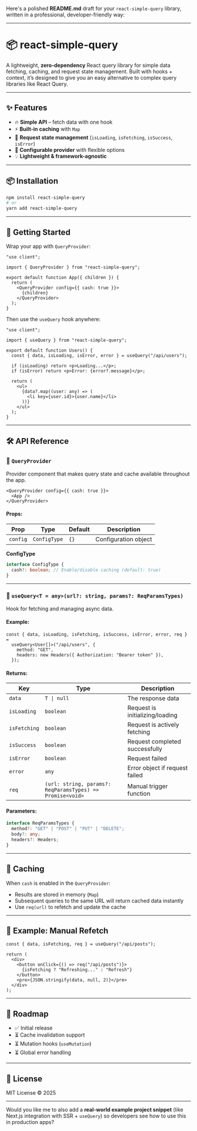 Here's a polished **README.md** draft for your `react-simple-query` library, written in a professional, developer-friendly way:

---

# 📦 react-simple-query

A lightweight, **zero-dependency** React query library for simple data fetching, caching, and request state management.
Built with hooks + context, it’s designed to give you an easy alternative to complex query libraries like React Query.

---

## ✨ Features

* 🔥 **Simple API** – fetch data with one hook
* ⚡ **Built-in caching** with `Map`
* 🎯 **Request state management** (`isLoading`, `isFetching`, `isSuccess`, `isError`)
* 🧩 **Configurable provider** with flexible options
* 💡 **Lightweight & framework-agnostic**

---

## 📦 Installation

```bash
npm install react-simple-query
# or
yarn add react-simple-query
```

---

## 🚀 Getting Started

Wrap your app with `QueryProvider`:

```tsx
"use client";

import { QueryProvider } from "react-simple-query";

export default function App({ children }) {
  return (
    <QueryProvider config={{ cash: true }}>
      {children}
    </QueryProvider>
  );
}
```

Then use the `useQuery` hook anywhere:

```tsx
"use client";

import { useQuery } from "react-simple-query";

export default function Users() {
  const { data, isLoading, isError, error } = useQuery("/api/users");

  if (isLoading) return <p>Loading...</p>;
  if (isError) return <p>Error: {error?.message}</p>;

  return (
    <ul>
      {data?.map((user: any) => (
        <li key={user.id}>{user.name}</li>
      ))}
    </ul>
  );
}
```

---

## 🛠 API Reference

### 🔹 `QueryProvider`

Provider component that makes query state and cache available throughout the app.

```tsx
<QueryProvider config={{ cash: true }}>
  <App />
</QueryProvider>
```

#### Props:

| Prop     | Type         | Default | Description          |
| -------- | ------------ | ------- | -------------------- |
| `config` | `ConfigType` | `{}`    | Configuration object |

**ConfigType**

```ts
interface ConfigType {
  cash?: boolean; // Enable/disable caching (default: true)
}
```

---

### 🔹 `useQuery<T = any>(url?: string, params?: ReqParamsTypes)`

Hook for fetching and managing async data.

#### Example:

```tsx
const { data, isLoading, isFetching, isSuccess, isError, error, req } =
  useQuery<User[]>("/api/users", {
    method: "GET",
    headers: new Headers({ Authorization: "Bearer token" }),
  });
```

#### Returns:

| Key          | Type                                                      | Description                     |
| ------------ | --------------------------------------------------------- | ------------------------------- |
| `data`       | `T \| null`                                               | The response data               |
| `isLoading`  | `boolean`                                                 | Request is initializing/loading |
| `isFetching` | `boolean`                                                 | Request is actively fetching    |
| `isSuccess`  | `boolean`                                                 | Request completed successfully  |
| `isError`    | `boolean`                                                 | Request failed                  |
| `error`      | `any`                                                     | Error object if request failed  |
| `req`        | `(url: string, params?: ReqParamsTypes) => Promise<void>` | Manual trigger function         |

#### Parameters:

```ts
interface ReqParamsTypes {
  method?: "GET" | "POST" | "PUT" | "DELETE";
  body?: any;
  headers?: Headers;
}
```

---

## 🔄 Caching

When `cash` is enabled in the `QueryProvider`:

* Results are stored in memory (`Map`)
* Subsequent queries to the same URL will return cached data instantly
* Use `req(url)` to refetch and update the cache

---

## 📖 Example: Manual Refetch

```tsx
const { data, isFetching, req } = useQuery("/api/posts");

return (
  <div>
    <button onClick={() => req("/api/posts")}>
      {isFetching ? "Refreshing..." : "Refresh"}
    </button>
    <pre>{JSON.stringify(data, null, 2)}</pre>
  </div>
);
```

---

## 🧩 Roadmap

* ✅ Initial release
* ⏳ Cache invalidation support
* ⏳ Mutation hooks (`useMutation`)
* ⏳ Global error handling

---

## 📜 License

MIT License © 2025

---

Would you like me to also add a **real-world example project snippet** (like Next.js integration with SSR + `useQuery`) so developers see how to use this in production apps?
